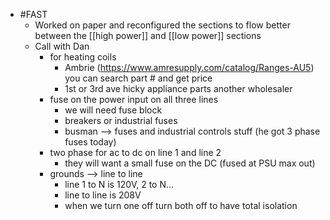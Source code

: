- #FAST
	- Worked on paper and reconfigured the sections to flow better between the [[high power]] and [[low power]] sections
	- Call with Dan
		- for heating coils
			- Ambrie (https://www.amresupply.com/catalog/Ranges-AU5) you can search part # and get price
			- 1st or 3rd ave hicky appliance parts another wholesaler
		- fuse on the power input on all three lines
			- we will need fuse block
			- breakers or industrial fuses
			- busman --> fuses and industrial controls stuff (he got 3 phase fuses today)
		- two phase for ac to dc on line 1 and line 2
			- they will want a small fuse on the DC (fused at PSU max out)
		- grounds --> line to line
			- line 1 to N is 120V, 2 to N...
			- line to line is 208V
			- when we turn one off turn both off to have total isolation